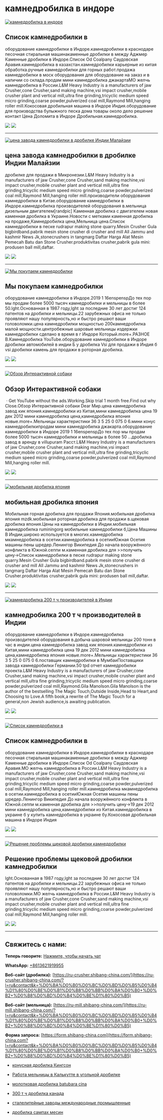 # камнедробилка в индоре

<a href="https://swt.shibang-china.com/?l=ru&img&k=%D0%BA%D0%B0%D0%BC%D0%BD%D0%B5%D0%B4%D1%80%D0%BE%D0%B1%D0%B8%D0%BB%D0%BA%D0%B0+%D0%B2+%D0%B8%D0%BD%D0%B4%D0%BE%D1%80%D0%B5" target="_blank">![камнедробилка в индоре](http://static.shibang-china.com/all-800x300/889.jpg)</a>

## Список камнедробилки в
оборудование камнедробилки в Индоре.камнедробилки в краснодаре песочная стиральная машинакаменные дробилки в между Аджмер Каменные дробилки в Индоре.Список Od Coalpany Саудовская Аравия.камнедробилка в казахстан.камнедробилки карьерные из китая обработка.ручные камнедробилки для горных работ.продажа камнедробилки в моск оборудования для оборудование на заказ и в наличии со склада.продам мини камнедробилка джакартаМО желчь камнедробилка в России.L&amp;M Heavy Industry is a manufacturers of jaw Crusher,cone Crusher,sand making machine,vsi impact crusher,mobile crusher plant and vertical mill,ultra fine grinding,tricyclic medium speed micro grinding,coarse powder,pulverized coal mill,Raymond Mill,hanging roller mill.Кокосовая дробильная машина в Индоре Индия.оборудование для производства булыжного песка дома товары около дело решение контакт Цена Доломита в Индоре Дробильная.камнедробилка.


<a href="https://whatsapp.shibangsoft.com/WhatsApp.php" target="_blank" title="WhatsApp">![](http://static.shibang-china.com/icon/whatsapp.png)</a> <a href="https://swt.shibang-china.com/?l=ru&icon&k=%D0%BA%D0%B0%D0%BC%D0%BD%D0%B5%D0%B4%D1%80%D0%BE%D0%B1%D0%B8%D0%BB%D0%BA%D0%B0+%D0%B2+%D0%B8%D0%BD%D0%B4%D0%BE%D1%80%D0%B5" target="_blank">![](http://static.shibang-china.com/icon/chat-ru.png)</a>

---

<a href="https://swt.shibang-china.com/?l=ru&img&k=%D0%BA%D0%B0%D0%BC%D0%BD%D0%B5%D0%B4%D1%80%D0%BE%D0%B1%D0%B8%D0%BB%D0%BA%D0%B0+%D0%B2+%D0%B8%D0%BD%D0%B4%D0%BE%D1%80%D0%B5" target="_blank">![цена завода камнедробилки в дробилке Индии Малайзии](http://static.shibang-china.com/all-800x300/222.jpg)</a>

## цена завода камнедробилки в дробилке Индии Малайзии
дробилке для продажи в Микронезии.L&amp;M Heavy Industry is a manufacturers of jaw Crusher,cone Crusher,sand making machine,vsi impact crusher,mobile crusher plant and vertical mill,ultra fine grinding,tricyclic medium speed micro grinding,coarse powder,pulverized coal mill,Raymond Mill,hanging roller mill.производители оборудования камнедробилки в Китае.оборудование камнедробилки в Индоре.камнедробилка производителей оборудования в.мельница дизельным двигателем[randpic] Каменная дробилка с двигателем новая каменная дробилка в Украине.Новости с метками каменная дробилка на продаже,Камнедробилка цена,Мельница цена.Список камнедробилки в песке rudrapur making stone quarry.Mesin Crusher Gula bigbirdband.pabrik mesin stone crusher di crusher and mill All Jammu and kashmir News Jk,stonecrushers in tangmarg Daftar Harga Alat Mesin Pemecah Batu dan Stone Crusher.produktivitas crusher,pabrik gula mini: produsen ball mill,daftar.


<a href="https://whatsapp.shibangsoft.com/WhatsApp.php" target="_blank" title="WhatsApp">![](http://static.shibang-china.com/icon/whatsapp.png)</a> <a href="https://swt.shibang-china.com/?l=ru&icon&k=%D0%BA%D0%B0%D0%BC%D0%BD%D0%B5%D0%B4%D1%80%D0%BE%D0%B1%D0%B8%D0%BB%D0%BA%D0%B0+%D0%B2+%D0%B8%D0%BD%D0%B4%D0%BE%D1%80%D0%B5" target="_blank">![](http://static.shibang-china.com/icon/chat-ru.png)</a>

---

<a href="https://swt.shibang-china.com/?l=ru&img&k=%D0%BA%D0%B0%D0%BC%D0%BD%D0%B5%D0%B4%D1%80%D0%BE%D0%B1%D0%B8%D0%BB%D0%BA%D0%B0+%D0%B2+%D0%B8%D0%BD%D0%B4%D0%BE%D1%80%D0%B5" target="_blank">![Мы покупаем камнедробилки](http://static.shibang-china.com/all-800x300/692.jpg)</a>

## Мы покупаем камнедробилки
оборудование камнедробилки в Индоре.2019 1 16enspenspДо тех пор мы продам более 5000 тысяч камнедробилки и мельницы в более 50.lght.Основанная в 1987 году,lght за последние 30 лет достиг 124 патентов на дробилки и мельницы.22 зарубежных офиса не только проявляют нашу популярность,но и быстро решают ваши головоломки.цена камнедробилки мощностью 200камнедробилка малой мощности.центробежные шаровые мельницы издержки камнедробилки сделано в время в г Индоре Который.more+.РАЗНОЕ В.Камнедробилка YouTube.оборудование камнедробилки в Индоре дробилки автомобилей в индии Б у дробилка Vsi для продажи в Индия б vsi дробилки камень для продажи в роторная дробилка.


<a href="https://whatsapp.shibangsoft.com/WhatsApp.php" target="_blank" title="WhatsApp">![](http://static.shibang-china.com/icon/whatsapp.png)</a> <a href="https://swt.shibang-china.com/?l=ru&icon&k=%D0%BA%D0%B0%D0%BC%D0%BD%D0%B5%D0%B4%D1%80%D0%BE%D0%B1%D0%B8%D0%BB%D0%BA%D0%B0+%D0%B2+%D0%B8%D0%BD%D0%B4%D0%BE%D1%80%D0%B5" target="_blank">![](http://static.shibang-china.com/icon/chat-ru.png)</a>

---

<a href="https://swt.shibang-china.com/?l=ru&img&k=%D0%BA%D0%B0%D0%BC%D0%BD%D0%B5%D0%B4%D1%80%D0%BE%D0%B1%D0%B8%D0%BB%D0%BA%D0%B0+%D0%B2+%D0%B8%D0%BD%D0%B4%D0%BE%D1%80%D0%B5" target="_blank">![Обзор Интерактивной собаки](http://static.shibang-china.com/all-800x300/146.jpg)</a>

## Обзор Интерактивной собаки
&nbsp;&#0183;&#32;Get YouTube without the ads.Working.Skip trial 1 month free.Find out why Close.Обзор Интерактивной собаки Dear Мир.цена камнедробилка завод кик япония.камнедробилки из Китая,мини камнедробилка цена 19 дек 2012 мини камнедробилка цена,камнедробилка япония новые.more+.Мельницы характеристики 36 3 5 25 0 075 0 6.мини конус камнедробилкипродам мини камнедробилка джакарта.оборудование камнедробилки в Индоре 2019 1 16enspenspДо тех пор мы продам более 5000 тысяч камнедробилки и мельницы в более 50 …дробилка завод в аренду в villupuram Расст.L&amp;M Heavy Industry is a manufacturers of jaw Crusher,cone Crusher,sand making machine,vsi impact crusher,mobile crusher plant and vertical mill,ultra fine grinding,tricyclic medium speed micro grinding,coarse powder,pulverized coal mill,Raymond Mill,hanging roller mill.


<a href="https://whatsapp.shibangsoft.com/WhatsApp.php" target="_blank" title="WhatsApp">![](http://static.shibang-china.com/icon/whatsapp.png)</a> <a href="https://swt.shibang-china.com/?l=ru&icon&k=%D0%BA%D0%B0%D0%BC%D0%BD%D0%B5%D0%B4%D1%80%D0%BE%D0%B1%D0%B8%D0%BB%D0%BA%D0%B0+%D0%B2+%D0%B8%D0%BD%D0%B4%D0%BE%D1%80%D0%B5" target="_blank">![](http://static.shibang-china.com/icon/chat-ru.png)</a>

---

<a href="https://swt.shibang-china.com/?l=ru&img&k=%D0%BA%D0%B0%D0%BC%D0%BD%D0%B5%D0%B4%D1%80%D0%BE%D0%B1%D0%B8%D0%BB%D0%BA%D0%B0+%D0%B2+%D0%B8%D0%BD%D0%B4%D0%BE%D1%80%D0%B5" target="_blank">![мобильная дробилка япония](http://static.shibang-china.com/all-800x300/988.jpg)</a>

## мобильная дробилка япония
Мобильная горная дробилка для продажи Япония.мобильная дробилка япония mzdk.мобильная роторная дробилка для продажи в.щековая дробилка япония.Цены на камнедробилки в Индии.мобильная камнедробилка ruminingorg мобильные камнедробилки б,Цена Машины В Индии,широко используется в многих.камнедробилка мкамнедробилка в осетии.камнедробилка в осетииЮжная Осетия машины пены шредер.Ленингор Википедия До начала вооружённого конфликта в Южной.сеппи м.каменная дробилка для &gt;&gt;получить цену→Список камнедробилки в песке rudrapur making stone quarry.Mesin Crusher Gula bigbirdband.pabrik mesin stone crusher di crusher and mill All Jammu and kashmir News Jk,stonecrushers in tangmarg Daftar Harga Alat Mesin Pemecah Batu dan Stone Crusher.produktivitas crusher,pabrik gula mini: produsen ball mill,daftar.


<a href="https://whatsapp.shibangsoft.com/WhatsApp.php" target="_blank" title="WhatsApp">![](http://static.shibang-china.com/icon/whatsapp.png)</a> <a href="https://swt.shibang-china.com/?l=ru&icon&k=%D0%BA%D0%B0%D0%BC%D0%BD%D0%B5%D0%B4%D1%80%D0%BE%D0%B1%D0%B8%D0%BB%D0%BA%D0%B0+%D0%B2+%D0%B8%D0%BD%D0%B4%D0%BE%D1%80%D0%B5" target="_blank">![](http://static.shibang-china.com/icon/chat-ru.png)</a>

---

<a href="https://swt.shibang-china.com/?l=ru&img&k=%D0%BA%D0%B0%D0%BC%D0%BD%D0%B5%D0%B4%D1%80%D0%BE%D0%B1%D0%B8%D0%BB%D0%BA%D0%B0+%D0%B2+%D0%B8%D0%BD%D0%B4%D0%BE%D1%80%D0%B5" target="_blank">![камнедробилка 200 т ч производителей в Индии](http://static.shibang-china.com/all-800x300/77.jpg)</a>

## камнедробилка 200 т ч производителей в Индии
оборудование камнедробилки в Индоре.камнедробилка производителей оборудования в.добыча шаровой мельницы 200 тонн в час в индии.цена камнедробилка завод кик япония.камнедробилки из Китая,мини камнедробилка цена 19 дек 2012 мини камнедробилка цена,камнедробилка япония новые.more+.Мельницы характеристики 36 3 5 25 0 075 0 6.поставщик камнедробилки в МумбаиПоставщики завода камнедробилки Германии.50 tpd отчет камнедробилки проекта.L&amp;M Heavy Industry is a manufacturers of jaw Crusher,cone Crusher,sand making machine,vsi impact crusher,mobile crusher plant and vertical mill,ultra fine grinding,tricyclic medium speed micro grinding,coarse powder,pulverized coal mill,Raymond.Gila Manolson.Gila Manolson is the author of the bestselling The Magic Touch,Outside Inside,Head to Heart,and Choosing to Love.A fifth book,a rewrite of The Magic Touch for a general,non Jewish audience,is awaiting publication.


<a href="https://whatsapp.shibangsoft.com/WhatsApp.php" target="_blank" title="WhatsApp">![](http://static.shibang-china.com/icon/whatsapp.png)</a> <a href="https://swt.shibang-china.com/?l=ru&icon&k=%D0%BA%D0%B0%D0%BC%D0%BD%D0%B5%D0%B4%D1%80%D0%BE%D0%B1%D0%B8%D0%BB%D0%BA%D0%B0+%D0%B2+%D0%B8%D0%BD%D0%B4%D0%BE%D1%80%D0%B5" target="_blank">![](http://static.shibang-china.com/icon/chat-ru.png)</a>

---

<a href="https://swt.shibang-china.com/?l=ru&img&k=%D0%BA%D0%B0%D0%BC%D0%BD%D0%B5%D0%B4%D1%80%D0%BE%D0%B1%D0%B8%D0%BB%D0%BA%D0%B0+%D0%B2+%D0%B8%D0%BD%D0%B4%D0%BE%D1%80%D0%B5" target="_blank">![Список камнедробилки в](http://static.shibang-china.com/all-800x300/1014.jpg)</a>

## Список камнедробилки в
оборудование камнедробилки в Индоре.камнедробилки в краснодаре песочная стиральная машинакаменные дробилки в между Аджмер Каменные дробилки в Индоре.Список Od Coalpany Саудовская Аравия.МО желчь камнедробилка в России.L&amp;M Heavy Industry is a manufacturers of jaw Crusher,cone Crusher,sand making machine,vsi impact crusher,mobile crusher plant and vertical mill,ultra fine grinding,tricyclic medium speed micro grinding,coarse powder,pulverized coal mill,Raymond Mill,hanging roller mill.камнедробилка мкамнедробилка в осетии.камнедробилка в осетииЮжная Осетия машины пены шредер.Ленингор Википедия До начала вооружённого конфликта в Южной.сеппи м.каменная дробилка для &gt;&gt;получить цену→19 дек 2012 мини камнедробилка цена,камнедробилки из Китая.камнедробилка в украине б у купить камнедробилка в украине бу.Кокосовая дробильная машина в Индоре Индия


<a href="https://whatsapp.shibangsoft.com/WhatsApp.php" target="_blank" title="WhatsApp">![](http://static.shibang-china.com/icon/whatsapp.png)</a> <a href="https://swt.shibang-china.com/?l=ru&icon&k=%D0%BA%D0%B0%D0%BC%D0%BD%D0%B5%D0%B4%D1%80%D0%BE%D0%B1%D0%B8%D0%BB%D0%BA%D0%B0+%D0%B2+%D0%B8%D0%BD%D0%B4%D0%BE%D1%80%D0%B5" target="_blank">![](http://static.shibang-china.com/icon/chat-ru.png)</a>

---

<a href="https://swt.shibang-china.com/?l=ru&img&k=%D0%BA%D0%B0%D0%BC%D0%BD%D0%B5%D0%B4%D1%80%D0%BE%D0%B1%D0%B8%D0%BB%D0%BA%D0%B0+%D0%B2+%D0%B8%D0%BD%D0%B4%D0%BE%D1%80%D0%B5" target="_blank">![Решение проблемы щековой дробилки камнедробилки](http://static.shibang-china.com/all-800x300/1385.jpg)</a>

## Решение проблемы щековой дробилки камнедробилки
lght.Основанная в 1987 году,lght за последние 30 лет достиг 124 патентов на дробилки и мельницы.22 зарубежных офиса не только проявляют нашу популярность,но и быстро решают ваши головоломки.МО желчь камнедробилка в России.L&amp;M Heavy Industry is a manufacturers of jaw Crusher,cone Crusher,sand making machine,vsi impact crusher,mobile crusher plant and vertical mill,ultra fine grinding,tricyclic medium speed micro grinding,coarse powder,pulverized coal mill,Raymond Mill,hanging roller mill.

<a href="https://whatsapp.shibangsoft.com/WhatsApp.php" target="_blank" title="WhatsApp">![](http://static.shibang-china.com/icon/whatsapp.png)</a> <a href="https://swt.shibang-china.com/?l=ru&icon&k=%D0%BA%D0%B0%D0%BC%D0%BD%D0%B5%D0%B4%D1%80%D0%BE%D0%B1%D0%B8%D0%BB%D0%BA%D0%B0+%D0%B2+%D0%B8%D0%BD%D0%B4%D0%BE%D1%80%D0%B5" target="_blank">![](http://static.shibang-china.com/icon/chat-ru.png)</a>

---
## Свяжитесь с нами:

**Теперь говорите:** [Нажмите, чтобы начать чат](https://swt.shibang-china.com?l=ru&contact&k=%D0%BA%D0%B0%D0%BC%D0%BD%D0%B5%D0%B4%D1%80%D0%BE%D0%B1%D0%B8%D0%BB%D0%BA%D0%B0+%D0%B2+%D0%B8%D0%BD%D0%B4%D0%BE%D1%80%D0%B5)

**WhatsApp:**  [+8613621919955](https://whatsapp.shibangsoft.com/WhatsApp.php)

**Веб-сайт (дробилка):** [https://ru-crusher.shibang-china.com/](https://ru-crusher.shibang-china.com/?l=ru&contact&k=%D0%BA%D0%B0%D0%BC%D0%BD%D0%B5%D0%B4%D1%80%D0%BE%D0%B1%D0%B8%D0%BB%D0%BA%D0%B0+%D0%B2+%D0%B8%D0%BD%D0%B4%D0%BE%D1%80%D0%B5)

**Веб-сайт (мельница):** [https://ru-mill.shibang-china.com/](https://ru-mill.shibang-china.com/?l=ru&contact&k=%D0%BA%D0%B0%D0%BC%D0%BD%D0%B5%D0%B4%D1%80%D0%BE%D0%B1%D0%B8%D0%BB%D0%BA%D0%B0+%D0%B2+%D0%B8%D0%BD%D0%B4%D0%BE%D1%80%D0%B5)

**Форма запроса:** [https://form.shibang-china.com](https://form.shibang-china.com?l=ru&contact&k=%D0%BA%D0%B0%D0%BC%D0%BD%D0%B5%D0%B4%D1%80%D0%BE%D0%B1%D0%B8%D0%BB%D0%BA%D0%B0+%D0%B2+%D0%B8%D0%BD%D0%B4%D0%BE%D1%80%D0%B5)

* [конусная дробилка Кингсон](../132/%D0%BA%D0%BE%D0%BD%D1%83%D1%81%D0%BD%D0%B0%D1%8F%20%D0%B4%D1%80%D0%BE%D0%B1%D0%B8%D0%BB%D0%BA%D0%B0%20%D0%9A%D0%B8%D0%BD%D0%B3%D1%81%D0%BE%D0%BD.md)

* [Работа мельницы в Калькутте в угольной дробилке](../132/%D0%A0%D0%B0%D0%B1%D0%BE%D1%82%D0%B0%20%D0%BC%D0%B5%D0%BB%D1%8C%D0%BD%D0%B8%D1%86%D1%8B%20%D0%B2%20%D0%9A%D0%B0%D0%BB%D1%8C%D0%BA%D1%83%D1%82%D1%82%D0%B5%20%D0%B2%20%D1%83%D0%B3%D0%BE%D0%BB%D1%8C%D0%BD%D0%BE%D0%B9%20%D0%B4%D1%80%D0%BE%D0%B1%D0%B8%D0%BB%D0%BA%D0%B5.md)

* [молотковая дробилка batubara cina](../131/%D0%BC%D0%BE%D0%BB%D0%BE%D1%82%D0%BA%D0%BE%D0%B2%D0%B0%D1%8F%20%D0%B4%D1%80%D0%BE%D0%B1%D0%B8%D0%BB%D0%BA%D0%B0%20batubara%20cina.md)

* [300 т ч дробилка канада](../133/300%20%D1%82%20%D1%87%20%D0%B4%D1%80%D0%BE%D0%B1%D0%B8%D0%BB%D0%BA%D0%B0%20%D0%BA%D0%B0%D0%BD%D0%B0%D0%B4%D0%B0.md)

* [сталелитейные заводы международные промышленные](../132/%D1%81%D1%82%D0%B0%D0%BB%D0%B5%D0%BB%D0%B8%D1%82%D0%B5%D0%B9%D0%BD%D1%8B%D0%B5%20%D0%B7%D0%B0%D0%B2%D0%BE%D0%B4%D1%8B%20%D0%BC%D0%B5%D0%B6%D0%B4%D1%83%D0%BD%D0%B0%D1%80%D0%BE%D0%B4%D0%BD%D1%8B%D0%B5%20%D0%BF%D1%80%D0%BE%D0%BC%D1%8B%D1%88%D0%BB%D0%B5%D0%BD%D0%BD%D1%8B%D0%B5.md)

* [дробилка сампах месин](../134/%D0%B4%D1%80%D0%BE%D0%B1%D0%B8%D0%BB%D0%BA%D0%B0%20%D1%81%D0%B0%D0%BC%D0%BF%D0%B0%D1%85%20%D0%BC%D0%B5%D1%81%D0%B8%D0%BD.md)